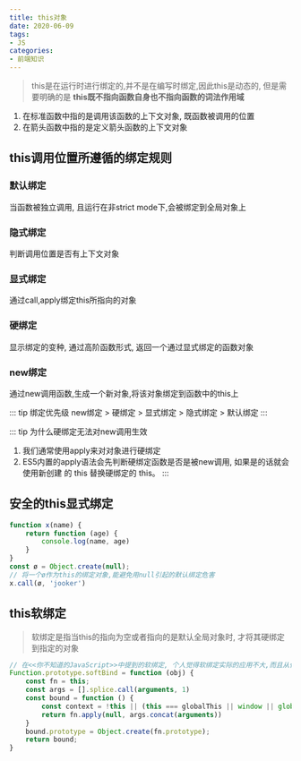 ```yaml
---
title: this对象 
date: 2020-06-09
tags:
- JS
categories:
- 前端知识
---
```


> this是在运行时进行绑定的,并不是在编写时绑定,因此this是动态的, 但是需要明确的是 __this既不指向函数自身也不指向函数的词法作用域__

1. 在标准函数中指的是调用该函数的上下文对象, 既函数被调用的位置
2. 在箭头函数中指的是定义箭头函数的上下文对象

## this调用位置所遵循的绑定规则
### 默认绑定
当函数被独立调用, 且运行在非strict mode下,会被绑定到全局对象上
### 隐式绑定
判断调用位置是否有上下文对象
### 显式绑定
通过call,apply绑定this所指向的对象
### 硬绑定
显示绑定的变种, 通过高阶函数形式, 返回一个通过显式绑定的函数对象
### new绑定
通过new调用函数,生成一个新对象,将该对象绑定到函数中的this上

::: tip 绑定优先级
new绑定 > 硬绑定 > 显式绑定 > 隐式绑定 > 默认绑定
:::

::: tip 为什么硬绑定无法对new调用生效
1. 我们通常使用apply来对对象进行硬绑定
2. ES5内置的apply语法会先判断硬绑定函数是否是被new调用, 如果是的话就会使用新创建 的 this 替换硬绑定的 this。
:::

## 安全的this显式绑定
```js
function x(name) {
    return function (age) {
        console.log(name, age)
    }
}
const ø = Object.create(null);
// 将一个ø作为this的绑定对象,能避免用null引起的默认绑定危害
x.call(ø, 'jooker')
```

## this软绑定
> 软绑定是指当this的指向为空或者指向的是默认全局对象时, 才将其硬绑定到指定的对象 
```js
// 在<<你不知道的JavaScript>>中提到的软绑定, 个人觉得软绑定实际的应用不大,而且从代码维护的角度上来说,不确定的软绑定是难以维护的
Function.prototype.softBind = function (obj) {
    const fn = this;
    const args = [].splice.call(arguments, 1)
    const bound = function () {
        const context = !this || (this === globalThis || window || global) ? obj : this;
        return fn.apply(null, args.concat(arguments))
    }
    bound.prototype = Object.create(fn.prototype);
    return bound;
}
```
